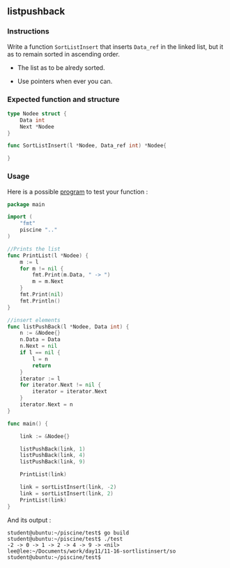 ## listpushback

### Instructions

Write a function `SortListInsert` that inserts `Data_ref` in the linked list, but it as to remain sorted in ascending order.

- The list as to be alredy sorted.

- Use pointers when ever you can.

### Expected function and structure

```go
type Nodee struct {
	Data int
	Next *Nodee
}

func SortListInsert(l *Nodee, Data_ref int) *Nodee{

}
```

### Usage

Here is a possible [program](TODO-LINK) to test your function :

```go
package main

import (
	"fmt"
	piscine ".."
)

//Prints the list
func PrintList(l *Nodee) {
	m := l
	for m != nil {
		fmt.Print(m.Data, " -> ")
		m = m.Next
	}
	fmt.Print(nil)
	fmt.Println()
}

//insert elements
func listPushBack(l *Nodee, Data int) {
	n := &Nodee{}
	n.Data = Data
	n.Next = nil
	if l == nil {
		l = n
		return
	}
	iterator := l
	for iterator.Next != nil {
		iterator = iterator.Next
	}
	iterator.Next = n
}

func main() {

	link := &Nodee{}

	listPushBack(link, 1)
	listPushBack(link, 4)
	listPushBack(link, 9)

	PrintList(link)

	link = sortListInsert(link, -2)
	link = sortListInsert(link, 2)
	PrintList(link)
}
```

And its output :

```console
student@ubuntu:~/piscine/test$ go build
student@ubuntu:~/piscine/test$ ./test
-2 -> 0 -> 1 -> 2 -> 4 -> 9 -> <nil>
lee@lee:~/Documents/work/day11/11-16-sortlistinsert/so
student@ubuntu:~/piscine/test$
```
